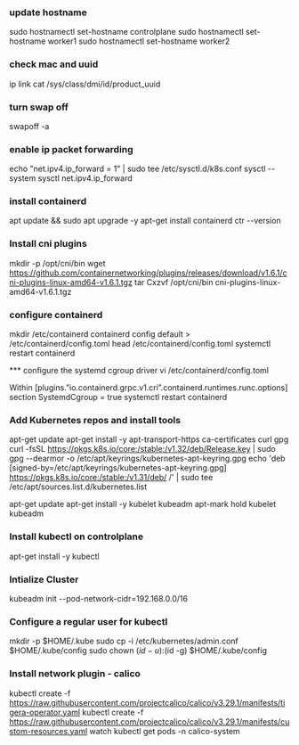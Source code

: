 ### update hostname
sudo hostnamectl set-hostname controlplane
sudo hostnamectl set-hostname worker1
sudo hostnamectl set-hostname worker2

### check mac and uuid 
ip link
cat /sys/class/dmi/id/product_uuid

### turn swap off
swapoff -a

### enable ip packet forwarding 

echo "net.ipv4.ip_forward = 1" | sudo tee /etc/sysctl.d/k8s.conf
sysctl --system
sysctl net.ipv4.ip_forward

### install containerd
apt update && sudo apt upgrade -y
apt-get install containerd
ctr --version

### Install cni plugins
mkdir -p /opt/cni/bin
wget https://github.com/containernetworking/plugins/releases/download/v1.6.1/cni-plugins-linux-amd64-v1.6.1.tgz
tar Cxzvf /opt/cni/bin cni-plugins-linux-amd64-v1.6.1.tgz

### configure containerd

mkdir /etc/containerd
containerd config default > /etc/containerd/config.toml
head /etc/containerd/config.toml
systemctl restart containerd

*** configure the systemd cgroup driver
vi /etc/containerd/config.toml

Within [plugins.”io.containerd.grpc.v1.cri”.containerd.runtimes.runc.options] section
SystemdCgroup = true
systemctl restart containerd

### Add Kubernetes repos and install tools
apt-get update
apt-get install -y apt-transport-https ca-certificates curl gpg
curl -fsSL https://pkgs.k8s.io/core:/stable:/v1.32/deb/Release.key | sudo gpg --dearmor -o /etc/apt/keyrings/kubernetes-apt-keyring.gpg
echo 'deb [signed-by=/etc/apt/keyrings/kubernetes-apt-keyring.gpg] https://pkgs.k8s.io/core:/stable:/v1.31/deb/ /' | sudo tee /etc/apt/sources.list.d/kubernetes.list

apt-get update
apt-get install -y kubelet kubeadm
apt-mark hold kubelet kubeadm

### Install kubectl on controlplane

apt-get install -y kubectl


### Intialize Cluster
kubeadm init --pod-network-cidr=192.168.0.0/16

### Configure a regular user for kubectl

mkdir -p $HOME/.kube
sudo cp -i /etc/kubernetes/admin.conf $HOME/.kube/config
sudo chown $(id -u):$(id -g) $HOME/.kube/config

### Install network plugin - calico
kubectl create -f https://raw.githubusercontent.com/projectcalico/calico/v3.29.1/manifests/tigera-operator.yaml
kubectl create -f https://raw.githubusercontent.com/projectcalico/calico/v3.29.1/manifests/custom-resources.yaml
watch kubectl get pods -n calico-system
